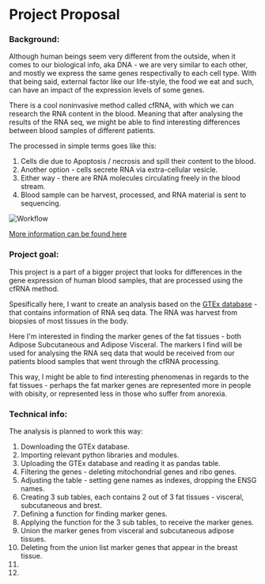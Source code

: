 # Project Proposal

### Background:

Although human beings seem very different from the outside, when it comes to our biological info, aka DNA - we are very similar to each other, and mostly we express the same genes respectivally to each cell type.
With that being said, external factor like our life-style, the food we eat and such, can have an impact of the expression levels of some genes. 

There is a cool noninvasive method called cfRNA, with which we can research the RNA content in the blood.
Meaning that after analysing the results of the RNA seq, we might be able to find interesting differences between blood samples of different patients.

The processed in simple terms goes like this:

1. Cells die due to Apoptosis / necrosis and spill their content to the blood.
2. Another option - cells secrete RNA via extra-cellular vesicle.
3. Either way - there are RNA molecules circulating freely in the blood stream.
4. Blood sample can be harvest, processed, and RNA material is sent to sequencing.

![Workflow](https://ars.els-cdn.com/content/image/1-s2.0-S1471491421000022-gr1_lrg.jpg)

[More information can be found here](https://www.sciencedirect.com/science/article/pii/S1471491421000022?via%3Dihub#f0005)



### Project goal:

This project is a part of a bigger project that looks for differences in the gene expression of human blood samples, that are processed using the cfRNA method.

Spesifically here, I want to create an analysis based on the [GTEx database](https://gtexportal.org/home/) - that contains information of RNA seq data. The RNA was harvest from biopsies of most tissues in the body.

Here I'm interested in finding the marker genes of the fat tissues - both Adipose Subcutaneous and Adipose Visceral.
The markers I find will be used for analysing the RNA seq data that would be received from our patients blood samples that went through the cfRNA processing.

This way, I might be able to find interesting phenomenas in regards to the fat tissues - perhaps the fat marker genes are represented more in people with obisity, or represented less in those who suffer from anorexia.

### Technical info:

The analysis is planned to work this way:

1. Downloading the GTEx database.
2. Importing relevant python libraries and modules.
3. Uploading the GTEx database and reading it as pandas table.
4. Filtering the genes - deleting mitochondrial genes and ribo genes.
5. Adjusting the table - setting gene names as indexes, dropping the ENSG names.
6. Creating 3 sub tables, each contains 2 out of 3 fat tissues - visceral, subcutaneous and brest.
7. Defining a function for finding marker genes.
8. Applying the function for the 3 sub tables, to receive the marker genes.
9. Union the marker genes from visceral and subcutaneous adipose tissues.
10. Deleting from the union list marker genes that appear in the breast tissue.
11. 
12. 
